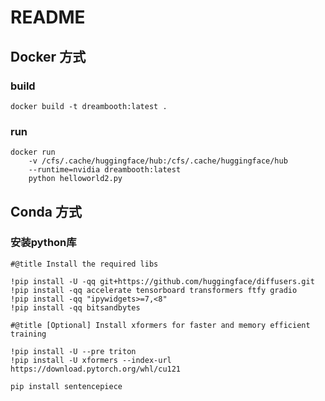 # README

## Docker 方式

### build

```mermaid
docker build -t dreambooth:latest .
```

### run
```mermaid
docker run 
    -v /cfs/.cache/huggingface/hub:/cfs/.cache/huggingface/hub 
    --runtime=nvidia dreambooth:latest 
    python helloworld2.py
```

## Conda 方式
### 安装python库

```ipynb
#@title Install the required libs

!pip install -U -qq git+https://github.com/huggingface/diffusers.git
!pip install -qq accelerate tensorboard transformers ftfy gradio
!pip install -qq "ipywidgets>=7,<8"
!pip install -qq bitsandbytes
```

```jupyter
#@title [Optional] Install xformers for faster and memory efficient training

!pip install -U --pre triton
!pip install -U xformers --index-url https://download.pytorch.org/whl/cu121
```

```mermaid
pip install sentencepiece
```